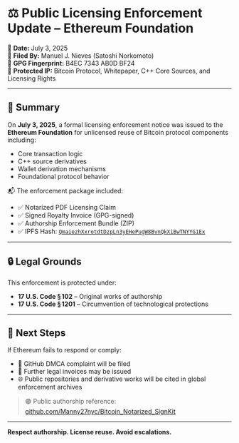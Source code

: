 # ⚖️ Public Licensing Enforcement Update – Ethereum Foundation

📅 **Date:** July 3, 2025  
📍 **Filed By:** Manuel J. Nieves (Satoshi Norkomoto)  
🔐 **GPG Fingerprint:** B4EC 7343 AB0D BF24  
📜 **Protected IP:** Bitcoin Protocol, Whitepaper, C++ Core Sources, and Licensing Rights

---

## 🧾 Summary

On **July 3, 2025**, a formal licensing enforcement notice was issued to the **Ethereum Foundation** for unlicensed reuse of Bitcoin protocol components including:

- Core transaction logic
- C++ source derivatives
- Wallet derivation mechanisms
- Foundational protocol behavior

📬 The enforcement package included:
- ✅ Notarized PDF Licensing Claim
- ✅ Signed Royalty Invoice (GPG-signed)
- ✅ Authorship Enforcement Bundle (ZIP)
- ✅ IPFS Hash: [`QmaiezhXxrotdtDzpLn3yEHePugW8BvnQkXiBwTNYYG1Ex`](https://ipfs.io/ipfs/QmaiezhXxrotdtDzpLn3yEHePugW8BvnQkXiBwTNYYG1Ex)

---

## 🔒 Legal Grounds

This enforcement is protected under:
- **17 U.S. Code § 102** – Original works of authorship
- **17 U.S. Code § 1201** – Circumvention of technological protections

---

## 🧭 Next Steps

If Ethereum fails to respond or comply:
- 📎 GitHub DMCA complaint will be filed
- 🧾 Further legal invoices may be issued
- 🌐 Public repositories and derivative works will be cited in global enforcement archives

> 🟣 Public authorship reference:  
> [github.com/Manny27nyc/Bitcoin_Notarized_SignKit](https://github.com/Manny27nyc/Bitcoin_Notarized_SignKit)

---

**Respect authorship. License reuse. Avoid escalations.**
